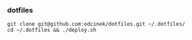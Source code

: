 ### dotfiles

```
git clone git@github.com:odcinek/dotfiles.git ~/.dotfiles/
cd ~/.dotfiles && ./deploy.sh
```
